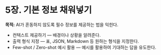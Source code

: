 # 5장. 기본 정보 채워넣기
**목적:** AI가 혼동하지 않도록 필수 정보를 제공하는 법을 익힌다.

- 컨텍스트 제공하기 — 배경이나 상황을 알려준다.
- 출력 형식 지정 — 표, JSON, Markdown 등 원하는 형식을 지정한다.
- Few-shot / Zero-shot 예시 활용 — 예시를 활용하여 기대하는 답을 유도한다.